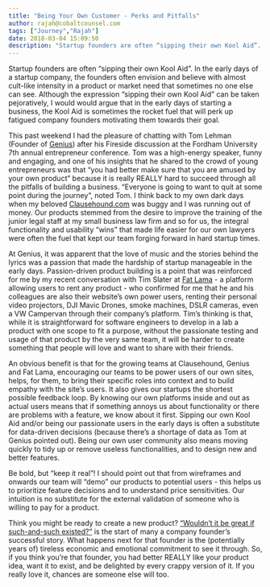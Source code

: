 ```yaml
---
title: "Being Your Own Customer - Perks and Pitfalls"
author: rajah@cobaltcounsel.com
tags: ["Journey","Rajah"]
date: 2018-03-04 15:09:50
description: "Startup founders are often “sipping their own Kool Aid”. In the early days of a startup company, the founders often envision and believe with almost cult-like intensity in a product or market need tha..."
---
```


Startup founders are often “sipping their own Kool Aid”. In the early days of a startup company, the founders often envision and believe with almost cult-like intensity in a product or market need that sometimes no one else can see. Although the expression “sipping their own Kool Aid” can be taken pejoratively, I would would argue that in the early days of starting a business, the Kool Aid is sometimes the rocket fuel that will perk up fatigued company founders motivating them towards their goal.

 

This past weekend I had the pleasure of chatting with Tom Lehman (Founder of [Genius](https://genius.com/)) after his Fireside discussion at the Fordham University 7th annual entrepreneur conference. Tom was a high-energy speaker, funny and engaging, and one of his insights that he shared to the crowd of young entrepreneurs was that “you had better make sure that you are amused by your own product” because it is really REALLY hard to succeed through all the pitfalls of building a business. “Everyone is going to want to quit at some point during the journey”, noted Tom. I think back to my own dark days when my beloved [Clausehound.com](https://clausehound.com/) was buggy and I was running out of money. Our products stemmed from the desire to improve the training of the junior legal staff at my small business law firm and so for us, the integral functionality and usability “wins” that made life easier for our own lawyers were often the fuel that kept our team forging forward in hard startup times.

 

At Genius, it was apparent that the love of music and the stories behind the lyrics was a passion that made the hardship of startup manageable in the early days. Passion-driven product building is a point that was reinforced for me by my recent conversation with Tim Slater at [Fat Lama](https://fatlama.com/) - a platform allowing users to rent any product - who confirmed for me that he and his colleagues are also their website’s own power users, renting their personal video projectors, DJI Mavic Drones, smoke machines, DSLR cameras, even a VW Campervan through their company’s platform. Tim’s thinking is that, while it is straightforward for software engineers to develop in a lab a product with one scope to fit a purpose, without the passionate testing and usage of that product by the very same team, it will be harder to create something that people will love and want to share with their friends.

 

An obvious benefit is that for the growing teams at Clausehound, Genius and Fat Lama, encouraging our teams to be power users of our own sites, helps, for them, to bring their specific roles into context and to build empathy with the site’s users. It also gives our startups the shortest possible feedback loop. By knowing our own platforms inside and out as actual users means that if something annoys us about functionality or there are problems with a feature, we know about it first. Sipping our own Kool Aid and/or being our passionate users in the early days is often a substitute for data-driven decisions (because there’s a shortage of data as Tom at Genius pointed out). Being our own user community also means moving quickly to tidy up or remove useless functionalities, and to design new and better features.

 

Be bold, but “keep it real”! I should point out that from wireframes and onwards our team will “demo” our products to potential users - this helps us to prioritize feature decisions and to understand price sensitivities. Our intuition is no substitute for the external validation of someone who is willing to pay for a product.

 

Think you might be ready to create a new product? [“Wouldn’t it be great if such-and-such existed?”](https://www.youtube.com/watch?v=YCf9NkcvRno) is the start of many a company founder’s successful story. What happens next for that founder is the (potentially years of) tireless economic and emotional  commitment to see it through. So, if you think you’re that founder, you had better REALLY like your product idea, want it to exist, and be delighted by every crappy version of it. If you really love it, chances are someone else will too.